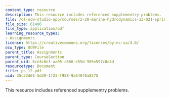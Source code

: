 ```yaml
---
content_type: resource
description: This resource includes referenced supplementry problems.
file: /ol-ocw-studio-app/courses/2-20-marine-hydrodynamics-13-021-spring-2005/35c32d615d391f23f9589a640f0a8275_ps_12.pdf
file_size: 61496
file_type: application/pdf
learning_resource_types:
- Assignments
license: https://creativecommons.org/licenses/by-nc-sa/4.0/
ocw_type: OCWFile
parent_title: Assignments
parent_type: CourseSection
parent_uid: 6ce3c0ef-aa05-c666-e55d-905e597c8e4d
resourcetype: Document
title: ps_12.pdf
uid: 35c32d61-5d39-1f23-f958-9a640f0a8275
---
```

This resource includes referenced supplementry problems.
